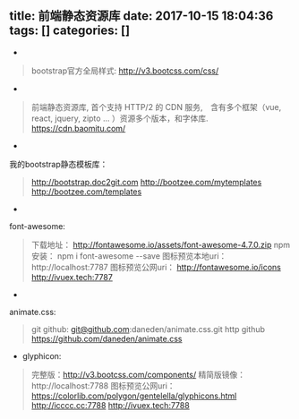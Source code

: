 title: 前端静态资源库
date: 2017-10-15 18:04:36
tags: []
categories: []
---
* 
> bootstrap官方全局样式: http://v3.bootcss.com/css/

* 
> 前端静态资源库, 首个支持 HTTP/2 的 CDN 服务,　含有多个框架（vue, react, jquery, zipto ... ）资源多个版本，和字体库.
> https://cdn.baomitu.com/

* 
我的bootstrap静态模板库：
> http://bootstrap.doc2git.com
> http://bootzee.com/mytemplates
> http://bootzee.com/templates

* 
font-awesome: 
> 下载地址： http://fontawesome.io/assets/font-awesome-4.7.0.zip
> npm安装： npm i font-awesome --save
> 图标预览本地uri： http://localhost:7787
> 图标预览公网uri：
>   http://fontawesome.io/icons
>   http://ivuex.tech:7787

* 
animate.css:
> git github: git@github.com:daneden/animate.css.git
> http github  https://github.com/daneden/animate.css

* glyphicon:
> 完整版：http://v3.bootcss.com/components/
> 精简版镜像：
>  http://localhost:7788
>  图标预览公网uri：
>   https://colorlib.com/polygon/gentelella/glyphicons.html
>   http://icccc.cc:7788
>   http://ivuex.tech:7788